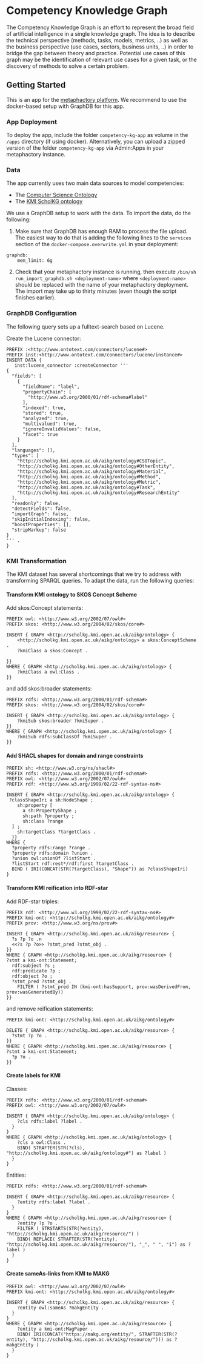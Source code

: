 # Competency Knowledge Graph

The Competency Knowledge Graph is an effort to represent the broad field of artificial intelligence in a single knowledge graph. The idea is to describe the technical perspective (methods, tasks, models, metrics, ..) as well as the business perspective (use cases, sectors, business units, ..) in order to bridge the gap between theory and practice. Potential use cases of this graph may be the identification of relevant use cases for a given task, or the discovery of methods to solve a certain problem.

## Getting Started
This is an app for the [metaphactory platform](https://metaphacts.com/product). We recommend to use the docker-based setup with GraphDB for this app.

### App Deployment
To deploy the app, include the folder `competency-kg-app` as volume in the `/apps` directory (if using docker). Alternatively, you can upload a zipped version of the folder `competency-kg-app` via Admin:Apps in your metaphactory instance.

### Data
The app currently uses two main data sources to model competencies:
- The [Computer Science Ontology](https://cso.kmi.open.ac.uk/)
- The [KMI ScholKG ontology](https://scholkg.kmi.open.ac.uk/)

We use a GraphDB setup to work with the data. To import the data, do the following:


1. Make sure that GraphDB has enough RAM to process the file upload. The easiest way to do that is adding the following lines to the `services` section of the `docker-compose.overwrite.yml` in your deployment:
```
graphdb:
    mem_limit: 6g
```

2. Check that your metaphactory instance is running, then execute `/bin/sh run_import_graphdb.sh <deployment-name>` where `<deployment-name>` should be replaced with the name of your metaphactory deployment. The import may take up to thirty minutes (even though the script finishes earlier).

### GraphDB Configuration
The following query sets up a fulltext-search based on Lucene.

Create the Lucene connector:
```
PREFIX :<http://www.ontotext.com/connectors/lucene#>
PREFIX inst:<http://www.ontotext.com/connectors/lucene/instance#>
INSERT DATA {
   inst:lucene_connector :createConnector '''
{
  "fields": [
    {
      "fieldName": "label",
      "propertyChain": [
        "http://www.w3.org/2000/01/rdf-schema#label"
      ],
      "indexed": true,
      "stored": true,
      "analyzed": true,
      "multivalued": true,
      "ignoreInvalidValues": false,
      "facet": true
    }
  ],
  "languages": [],
  "types": [
    "http://scholkg.kmi.open.ac.uk/aikg/ontology#CSOTopic",
    "http://scholkg.kmi.open.ac.uk/aikg/ontology#OtherEntity",
    "http://scholkg.kmi.open.ac.uk/aikg/ontology#Material",
    "http://scholkg.kmi.open.ac.uk/aikg/ontology#Method",
    "http://scholkg.kmi.open.ac.uk/aikg/ontology#Metric",
    "http://scholkg.kmi.open.ac.uk/aikg/ontology#Task",
    "http://scholkg.kmi.open.ac.uk/aikg/ontology#ResearchEntity"
  ],
  "readonly": false,
  "detectFields": false,
  "importGraph": false,
  "skipInitialIndexing": false,
  "boostProperties": [],
  "stripMarkup": false
}
''' .
}
```


### KMI Transformation
The KMI dataset has several shortcomings that we try to address with transforming SPARQL queries. To adapt the data, run the following queries:

#### Transform KMI ontology to SKOS Concept Scheme
Add skos:Concept statements:
```
PREFIX owl: <http://www.w3.org/2002/07/owl#>
PREFIX skos: <http://www.w3.org/2004/02/skos/core#>

INSERT { GRAPH <http://scholkg.kmi.open.ac.uk/aikg/ontology> {
    <http://scholkg.kmi.open.ac.uk/aikg/ontology> a skos:ConceptScheme .
    ?kmiClass a skos:Concept .
    
}}
WHERE { GRAPH <http://scholkg.kmi.open.ac.uk/aikg/ontology> {
    ?kmiClass a owl:Class .
}}
```

and add skos:broader statements:
```
PREFIX rdfs: <http://www.w3.org/2000/01/rdf-schema#>
PREFIX skos: <http://www.w3.org/2004/02/skos/core#>

INSERT { GRAPH <http://scholkg.kmi.open.ac.uk/aikg/ontology> {
    ?kmiSub skos:broader ?kmiSuper .
}}
WHERE { GRAPH <http://scholkg.kmi.open.ac.uk/aikg/ontology> {
    ?kmiSub rdfs:subClassOf ?kmiSuper .
}}
```

#### Add SHACL shapes for domain and range constraints
```
PREFIX sh: <http://www.w3.org/ns/shacl#>
PREFIX rdfs: <http://www.w3.org/2000/01/rdf-schema#>
PREFIX owl: <http://www.w3.org/2002/07/owl#>
PREFIX rdf: <http://www.w3.org/1999/02/22-rdf-syntax-ns#>

INSERT { GRAPH <http://scholkg.kmi.open.ac.uk/aikg/ontology> {
 ?classShapeIri a sh:NodeShape ;
    sh:property [
      a sh:PropertyShape ;
      sh:path ?property ;
      sh:class ?range
  ] ;
    sh:targetClass ?targetClass .
  }}
WHERE {
  ?property rdfs:range ?range .
  ?property rdfs:domain ?union .
  ?union owl:unionOf ?listStart .
  ?listStart rdf:rest*/rdf:first ?targetClass .
  BIND ( IRI(CONCAT(STR(?targetClass), "Shape")) as ?classShapeIri)
}
```

#### Transform KMI reification into RDF-star
Add RDF-star triples:
```
PREFIX rdf: <http://www.w3.org/1999/02/22-rdf-syntax-ns#>
PREFIX kmi-ont: <http://scholkg.kmi.open.ac.uk/aikg/ontology#>
PREFIX prov: <http://www.w3.org/ns/prov#>

INSERT { GRAPH <http://scholkg.kmi.open.ac.uk/aikg/resource> {
  ?s ?p ?o .n
  <<?s ?p ?o>> ?stmt_pred ?stmt_obj .
}}
WHERE { GRAPH <http://scholkg.kmi.open.ac.uk/aikg/resource> {
?stmt a kmi-ont:Statement;
  rdf:subject ?s ;
  rdf:predicate ?p ;
  rdf:object ?o ;
  ?stmt_pred ?stmt_obj .
    FILTER ( ?stmt_pred IN (kmi-ont:hasSupport, prov:wasDerivedFrom, prov:wasGeneratedBy))
}}
```

and remove reification statements:
```
PREFIX kmi-ont: <http://scholkg.kmi.open.ac.uk/aikg/ontology#>

DELETE { GRAPH <http://scholkg.kmi.open.ac.uk/aikg/resource> {
  ?stmt ?p ?o .
}}
WHERE { GRAPH <http://scholkg.kmi.open.ac.uk/aikg/resource> {
?stmt a kmi-ont:Statement;
  ?p ?o .
}}
```

#### Create labels for KMI
Classes:
```
PREFIX rdfs: <http://www.w3.org/2000/01/rdf-schema#>
PREFIX owl: <http://www.w3.org/2002/07/owl#>

INSERT { GRAPH <http://scholkg.kmi.open.ac.uk/aikg/ontology> {
    ?cls rdfs:label ?label .
  }
}
WHERE { GRAPH <http://scholkg.kmi.open.ac.uk/aikg/ontology> {
    ?cls a owl:Class .
    BIND( STRAFTER(STR(?cls), "http://scholkg.kmi.open.ac.uk/aikg/ontology#") as ?label )
  }
}
```

Entities:
```
PREFIX rdfs: <http://www.w3.org/2000/01/rdf-schema#>

INSERT { GRAPH <http://scholkg.kmi.open.ac.uk/aikg/resource> {
    ?entity rdfs:label ?label .
  }
}
WHERE { GRAPH <http://scholkg.kmi.open.ac.uk/aikg/resource> {
    ?entity ?p ?o .
    FILTER ( STRSTARTS(STR(?entity), "http://scholkg.kmi.open.ac.uk/aikg/resource/") )
    BIND( REPLACE( STRAFTER(STR(?entity), "http://scholkg.kmi.open.ac.uk/aikg/resource/"), "_", " ", "i") as ?label )
  }
}
```

#### Create sameAs-links from KMI to MAKG
```
PREFIX owl: <http://www.w3.org/2002/07/owl#>
PREFIX kmi-ont: <http://scholkg.kmi.open.ac.uk/aikg/ontology#>

INSERT { GRAPH <http://scholkg.kmi.open.ac.uk/aikg/resource> {
    ?entity owl:sameAs ?makgEntity .
  }
}
WHERE { GRAPH <http://scholkg.kmi.open.ac.uk/aikg/resource> {
    ?entity a kmi-ont:MagPaper .
    BIND( IRI(CONCAT("https://makg.org/entity/", STRAFTER(STR(?entity), "http://scholkg.kmi.open.ac.uk/aikg/resource/"))) as ?makgEntity )
  }
}
```
